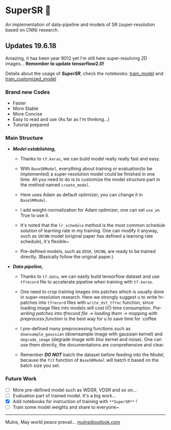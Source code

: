 # SuperSR 🎈

An implementation of data-pipeline and models of SR (super-resolution based on CNN) research.

## Updates 19.6.18

Amazing, it has been year 9012 yet I'm still here super-resolving 2D images... **Remember to update tensorflow2.0!**

Details about the usage of ***SuperSR***, check the notebooks: [train_model](/train_models.ipynb "notebook") and [train_customized_model](/train_customized_model.ipynb "notebook")

### Brand new Codes

- Faster
- More Stable
- More Concise
- Easy to read and use
(As far as I'm thinking...)
- Tutorial prepared

### Main Structure

- ***Model establishing,***

  - Thanks to `tf.keras`, we can build model really really fast and easy.

  - With `BaseSRModel`, everything about training or evaluation(to be implemented) a super-resolution model could be finished in one time. All you need to do is to customize the model structure part in the method named `create_model`.
  
  - Here uses Adam as default optimizer, you can change it in `BaseSRModel`.

  - I add weight-normalization for Adam optimizer, one can set `use_wn` True to use it.

  - It's noted that the `lr_schedule` method is the most common schedule solution of learning rate in my training. One can modify it anyway, such as `SRCNN` model (original paper has defined a learning rate schedule), it's flexible~

  - Pre-defined models, such as `EDSR`, `SRCNN`, are ready to be trained directly. (Basically follow the original paper.)

- ***Data pipeline,***

  - Thanks to `tf.data`, we can easily build tensorflow dataset and use `tfrecord` file to accelerate pipeline when training with `tf.keras`.

  - One need to crop training images into patches which is usually done in super-resolution research. Here we strongly suggest u to write hr-patches into `tfrecord` files with `write_dst_tfrec` function, since loading image files into models will cost I/O time consumption. *Pre-writing patches into tfrecord file -> loading them -> mapping with preprocess function* is the best way for u to save time for :coffee

  - I pre-defined many preprocessing functions such as `downsample_gaussian` (downsample image with gaussian kernel) and `degrade_image` (degrade image with blur kernel and noise). One can use them directly, the documentations are comprehensive and clear.

  - Remember ***DO NOT*** batch the dataset before feeding into the Model, because the `fit` function of `BaseSRModel` will batch it based on the batch size you set.

### Future Work

- [ ] More pre-defined model such as WDSR, VDSR and so on...
- [ ] Evaluation part of trained model. It's a big work...
- [x] Add notebooks for instruction of training with `**SuperSR**` !
- [ ] Train some model weights and share to everyone~

----

Mulns,
May world peace prevail...
mulns@outlook.com
